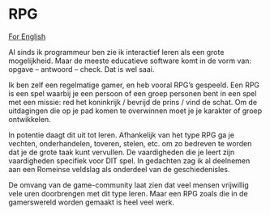 # RPG

[For English](RPG_en)

Al sinds ik programmeur ben zie ik interactief leren als een grote mogelijkheid. Maar de meeste educatieve software komt in de vorm van: opgave – antwoord – check. Dat is wel saai.  

Ik ben zelf een regelmatige gamer, en heb vooral RPG’s gespeeld. Een RPG is een spel waarbij je een persoon of een groep personen bent in een spel met een missie: red het koninkrijk / bevrijd de prins / vind de schat. Om de uitdagingen die op je pad komen te overwinnen moet je je karakter of groep ontwikkelen.

In potentie daagt dit uit tot leren. Afhankelijk van het type RPG ga je vechten, onderhandelen, toveren, stelen, etc. om zo bedreven te worden dat je de grote taak kunt vervullen. De vaardigheden die je leert zijn vaardigheden specifiek voor DIT spel. In gedachten zag ik al deelnemen aan een Romeinse veldslag als onderdeel van de geschiedenisles.  

De omvang van de game-community laat zien dat veel mensen vrijwillig vele uren doorbrengen met dit type leren. Maar een RPG zoals die in de gamerswereld worden gemaakt is heel veel werk.
